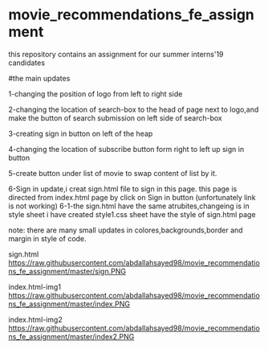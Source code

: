 # movie_recommendations_fe_assignment
this repository contains an assignment for our summer interns'19 candidates 

#the main updates

1-changing the position of logo from left to right side

2-changing the location of search-box to the head of page next to logo,and make the button of search submission on left side of search-box

3-creating sign in button on left of the heap

4-changing the location of subscribe button form right to left up sign in button 

5-create button under list of movie to swap content of list by it.

6-Sign in update,i creat sign.html file to sign in this page. this page is directed from index.html page by click on Sign in button (unfortunately link is not working)
  6-1-the sign.html have the same atrubites,changeing is in style sheet i have created  style1.css sheet have the style of sign.html page
  
note: there are many small updates in colores,backgrounds,border and margin in style of code.

sign.html
https://raw.githubusercontent.com/abdallahsayed98/movie_recommendations_fe_assignment/master/sign.PNG


index.html-img1
https://raw.githubusercontent.com/abdallahsayed98/movie_recommendations_fe_assignment/master/index.PNG

index.html-img2
https://raw.githubusercontent.com/abdallahsayed98/movie_recommendations_fe_assignment/master/index2.PNG

